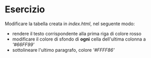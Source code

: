 # Esercizio

Modificare la tabella creata in *index.html*, nel seguente modo:
* rendere il testo corrispondente alla prima riga di colore rosso
* modificare il colore di sfondo di **ogni** cella dell'ultima colonna a *'#66FF99'*
* sottolineare l'ultimo paragrafo, colore *'#FFFF86'*